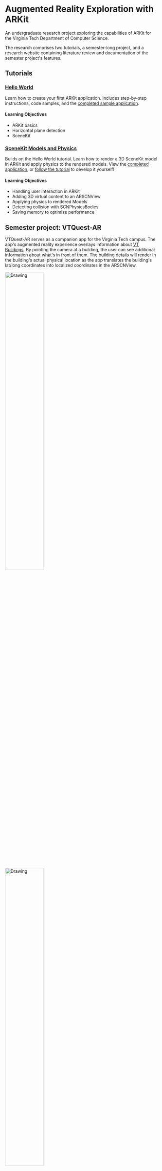 # Augmented Reality Exploration with ARKit

An undergraduate research project exploring the capabilities of ARKit for the Virginia Tech Department of Computer Science.

The research comprises two tutorials, a semester-long project, and a research website containing literature review and documentation of the semester project's features.

## Tutorials
### [Hello World](http://patrickgatewood.com/arkit-research/tutorials/arkit-hello-world/tutorial.html)
Learn how to create your first ARKit application. Includes step-by-step instructions, code samples, and the [completed sample application](./apps/Hello-World-AR).

#### Learning Objectives
* ARKit basics
* Horizontal plane detection
* SceneKit

### [SceneKit Models and Physics](http://patrickgatewood.com/arkit-research/tutorials/models-and-physics/tutorial.html)
Builds on the Hello World tutorial. Learn how to render a 3D SceneKit model in ARKit and apply physics to the rendered models. View the [completed application](./apps/Models-and-Physics-AR), or [follow the tutorial](http://patrickgatewood.com/arkit-research/tutorials/models-and-physics/tutorial.html) to develop it yourself!

#### Learning Objectives
* Handling user interaction in ARKit
* Adding 3D virtual content to an ARSCNView
* Applying physics to rendered Models
* Detecting collision with SCNPhysicsBodies
* Saving memory to optimize performance

## Semester project: VTQuest-AR
VTQuest-AR serves as a companion app for the Virginia Tech campus. The app's  augmented reality experience overlays information about [VT Buildings](https://vt.edu/about/buildings.html). By pointing the camera at a building, the user can see additional information about what's in front of them. The building details will render in the building's actual physical location as the app translates the building's lat/long coordinates into localized coordinates in the ARSCNView.

<img src="http://patrickgatewood.com/arkit-research/images/ar-map.jpeg" alt="Drawing" style="width: 50%;"/>
<img src="http://patrickgatewood.com/arkit-research/images/vt-ar-tour.gif" alt="Drawing" style="width: 50%;"/>

## Documentation
View the full documentation [here](http://patrickgatewood.com/arkit-research/research-intro.html).
